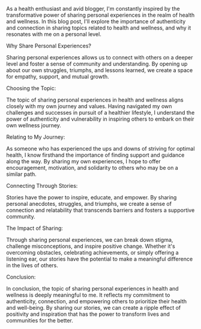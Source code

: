 As a health enthusiast and avid blogger, I'm constantly inspired by the transformative power of sharing personal experiences in the realm of health and wellness. In this blog post, I'll explore the importance of authenticity and connection in sharing topics related to health and wellness, and why it resonates with me on a personal level.

Why Share Personal Experiences?

Sharing personal experiences allows us to connect with others on a deeper level and foster a sense of community and understanding. By opening up about our own struggles, triumphs, and lessons learned, we create a space for empathy, support, and mutual growth.

Choosing the Topic:

The topic of sharing personal experiences in health and wellness aligns closely with my own journey and values. Having navigated my own challenges and successes in pursuit of a healthier lifestyle, I understand the power of authenticity and vulnerability in inspiring others to embark on their own wellness journey.

Relating to My Journey:

As someone who has experienced the ups and downs of striving for optimal health, I know firsthand the importance of finding support and guidance along the way. By sharing my own experiences, I hope to offer encouragement, motivation, and solidarity to others who may be on a similar path.

Connecting Through Stories:

Stories have the power to inspire, educate, and empower. By sharing personal anecdotes, struggles, and triumphs, we create a sense of connection and relatability that transcends barriers and fosters a supportive community.

The Impact of Sharing:

Through sharing personal experiences, we can break down stigma, challenge misconceptions, and inspire positive change. Whether it's overcoming obstacles, celebrating achievements, or simply offering a listening ear, our stories have the potential to make a meaningful difference in the lives of others.

Conclusion:

In conclusion, the topic of sharing personal experiences in health and wellness is deeply meaningful to me. It reflects my commitment to authenticity, connection, and empowering others to prioritize their health and well-being. By sharing our stories, we can create a ripple effect of positivity and inspiration that has the power to transform lives and communities for the better.

